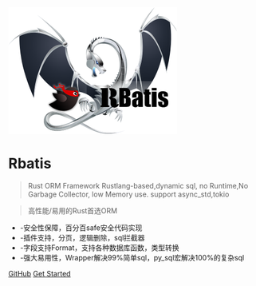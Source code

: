 ![logo](logo.png )

# Rbatis

> Rust ORM Framework Rustlang-based,dynamic sql, no Runtime,No Garbage Collector, low Memory use. support async_std,tokio

> 高性能/易用的Rust首选ORM

* -安全性保障，百分百safe安全代码实现
* -插件支持，分页，逻辑删除，sql拦截器
* -字段支持Format，支持各种数据库函数，类型转换
* -强大易用性，Wrapper解决99%简单sql，py_sql宏解决100%的复杂sql

[GitHub](https://github.com/rbatis/rbatis)
[Get Started](#Rbatis-初始化)